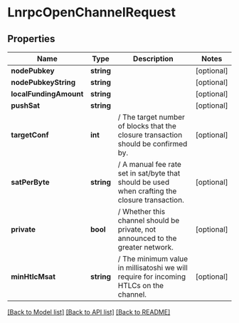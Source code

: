 # LnrpcOpenChannelRequest

## Properties
Name | Type | Description | Notes
------------ | ------------- | ------------- | -------------
**nodePubkey** | **string** |  | [optional] 
**nodePubkeyString** | **string** |  | [optional] 
**localFundingAmount** | **string** |  | [optional] 
**pushSat** | **string** |  | [optional] 
**targetConf** | **int** | / The target number of blocks that the closure transaction should be confirmed by. | [optional] 
**satPerByte** | **string** | / A manual fee rate set in sat/byte that should be used when crafting the closure transaction. | [optional] 
**private** | **bool** | / Whether this channel should be private, not announced to the greater network. | [optional] 
**minHtlcMsat** | **string** | / The minimum value in millisatoshi we will require for incoming HTLCs on the channel. | [optional] 

[[Back to Model list]](../README.md#documentation-for-models) [[Back to API list]](../README.md#documentation-for-api-endpoints) [[Back to README]](../README.md)


